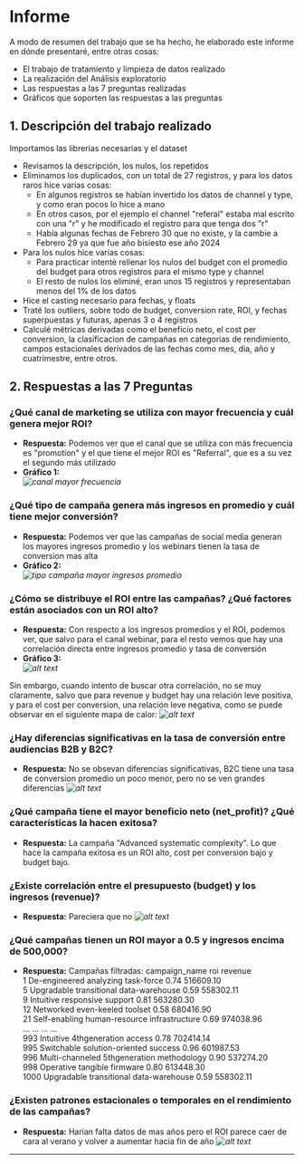 # Informe
A modo de resumen del trabajo que se ha hecho, he elaborado este informe en dónde presentaré, entre otras cosas:
- El trabajo de tratamiento y limpieza de datos realizado
- La realización del Análisis exploratorio
- Las respuestas a las 7 preguntas realizadas
- Gráficos que soporten las respuestas a las preguntas

## 1. Descripción del trabajo realizado

Importamos las librerias necesarias y el dataset
- Revisamos la descripción, los nulos, los repetidos
- Eliminamos los duplicados, con un total de 27 registros, y para los datos raros hice varias cosas:
  - En algunos registros se habían invertido los datos de channel y type, y como eran pocos lo hice a mano
  - En otros casos, por el ejemplo el channel "referal" estaba mal escrito con una "r"  y he modificado el registro para que tenga dos "r"
  - Había algunas fechas de Febrero 30 que no existe, y la cambie a Febrero 29 ya que fue año bisiesto ese año 2024
- Para los nulos hice varias cosas:
  - Para practicar intenté rellenar los nulos del budget con el promedio del budget para otros registros para el mismo type y channel
  - El resto de nulos los eliminé, eran unos 15 registros y representaban menos del 1% de los datos 
- Hice el casting necesario para fechas, y floats
- Traté los outliers, sobre todo de budget, conversion rate, ROI, y fechas superpuestas y futuras, apenas 3 o 4 registros
- Calculé métricas derivadas como el beneficio neto, el cost per conversion, la clasificacion de campañas en categorias de rendimiento, campos estacionales derivados de las fechas como mes, dia, año y cuatrimestre, entre otros.

## 2. Respuestas a las 7 Preguntas

### ¿Qué canal de marketing se utiliza con mayor frecuencia y cuál genera mejor ROI?
- **Respuesta:** Podemos ver que el canal que se utiliza con más frecuencia es "promotion" y el que tiene el mejor ROI es "Referral", que es a su vez el segundo más utilizado
- **Gráfico 1:**  
    _![canal mayor frecuencia](img/image.png)_

### ¿Qué tipo de campaña genera más ingresos en promedio y cuál tiene mejor conversión?
- **Respuesta:** Podemos ver que las campañas de social media generan los mayores ingresos promedio y los webinars tienen la tasa de conversion mas alta
- **Gráfico 2:**  
    _![tipo campaña mayor ingresos promedio](img/image-1.png)_

### ¿Cómo se distribuye el ROI entre las campañas? ¿Qué factores están asociados con un ROI alto?
- **Respuesta:** Con respecto a los ingresos promedios y el ROI, podemos ver, que salvo para el canal webinar, para el resto vemos que hay una correlación directa entre ingresos promedio y tasa de conversión
- **Gráfico 3:**  
    _![alt text](img/image-3.png)_

Sin embargo, cuando intento de buscar otra correlación, no se muy claramente, salvo que para revenue y budget hay una relación leve positiva, y para el cost per conversion, una relación leve negativa, como se puede observar en el siguiente mapa de calor:
   _![alt text](img/image-2.png)_

### ¿Hay diferencias significativas en la tasa de conversión entre audiencias B2B y B2C?
- **Respuesta:** No se obsevan diferencias significativas, B2C tiene una tasa de conversion promedio un poco menor, pero no se ven grandes diferencias
 _![alt text](img/image-4.png)_

### ¿Qué campaña tiene el mayor beneficio neto (net_profit)? ¿Qué características la hacen exitosa?
- **Respuesta:** La campaña "Advanced systematic complexity". Lo que hace la campaña exitosa es un ROI alto, cost per conversion bajo y budget bajo.


### ¿Existe correlación entre el presupuesto (budget) y los ingresos (revenue)?
- **Respuesta:** Pareciera que no
 _![alt text](img/image-5.png)_

### ¿Qué campañas tienen un ROI mayor a 0.5 y ingresos encima de 500,000?
- **Respuesta:**
Campañas filtradas:
                                    campaign_name   roi    revenue  \
1              De-engineered analyzing task-force  0.74  516609.10   
5          Upgradable transitional data-warehouse  0.59  558302.11   
9                    Intuitive responsive support  0.81  563280.30   
12                  Networked even-keeled toolset  0.58  680416.90   
21    Self-enabling human-resource infrastructure  0.69  974038.96   
...                                           ...   ...        ...   
993                Intuitive 4thgeneration access  0.78  702414.14   
995          Switchable solution-oriented success  0.96  601987.53   
996     Multi-channeled 5thgeneration methodology  0.90  537274.20   
998                   Operative tangible firmware  0.80  613448.30   
1000       Upgradable transitional data-warehouse  0.59  558302.11   


### ¿Existen patrones estacionales o temporales en el rendimiento de las campañas?
- **Respuesta:** Harian falta datos de mas años pero el ROI parece caer de cara al verano y volver a aumentar hacia fin de año
 _![alt text](img/image-6.png)_

---

